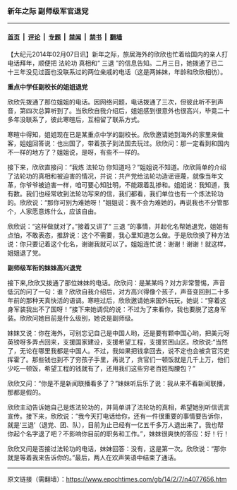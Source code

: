 ### 新年之际 副师级军官退党

---

#### [首页](../../../..?n4077656) &nbsp;|&nbsp; [评论](../../../../../epoch-comment?n4077656) &nbsp;|&nbsp; [专题](../../../../../epoch-special?n4077656) &nbsp;|&nbsp; [禁闻](../../../../../epoch-news?n4077656) &nbsp;|&nbsp; [禁书](../../../../../books?n4077656) &nbsp;|&nbsp; [翻墙](https://github.com/gfw-breaker/nogfw/blob/master/README.md?n4077656)


<div class="post_content" id="artbody" itemprop="articleBody">
 <!-- article content begin -->
 <p>
  【大纪元2014年02月07日讯】新年之际，旅居海外的欣欣也忙着给国内的亲人打电话拜年，顺便把
  <ok href="https://www.epochtimes.com/gb/tag/%E6%B3%95%E8%BD%AE%E5%8A%9F.html">
   法轮功
  </ok>
  真相和“
  <ok href="https://www.epochtimes.com/gb/tag/%E4%B8%89%E9%80%80.html">
   三退
  </ok>
  ”的信息告知。二月三日，她拨通了已二十三年没见过面也没联系过的两位亲戚的电话（这是两姊妹，年龄和欣欣相彷）。
 </p>
 <p>
  <b>
   重点中学任副校长的姐姐退党
  </b>
 </p>
 <p>
  欣欣先拨通了那位姐姐的电话。因网络问题，电话拨通了三次，但彼此听不到声音，第四次总算听到了。当欣欣自我介绍后，姐姐感到很意外也很高兴，毕竟二十多年没联系了，彼此寒暄后，互相留了联系方式。
 </p>
 <p>
  寒暄中得知，姐姐现在已是某重点中学的副校长。欣欣邀请她到海外的家里来做客，姐姐回答说：也出国了，带着孩子到法国去玩过。欣欣问：那一定看到和国内不一样的地方了？姐姐说，是呀，有些不一样的。
 </p>
 <p>
  接下来，欣欣直接问：“我炼
  <ok href="https://www.epochtimes.com/gb/tag/%E6%B3%95%E8%BD%AE%E5%8A%9F.html">
   法轮功
  </ok>
  你知道吗？”姐姐说不知道。欣欣简单的介绍了法轮功的真相和被迫害的情况，并说：共产党给法轮功造谣诬蔑，就像当年文革，你爷爷被迫害一样，咱可要心知肚明，不能跟着乱掺和。姐姐说：我知道，我有数。我们也经常收到法轮功写来的信，我们都看，我们单位也有一个炼法轮功的。欣欣说：“那你可别为难她呀！”姐姐说：我不会为难她的，再说我也不分管那个，人家愿意炼什么，应该自由。
 </p>
 <p>
  欣欣说：“这样做就对了。”接着又讲了“
  <ok href="https://www.epochtimes.com/gb/tag/%E4%B8%89%E9%80%80.html">
   三退
  </ok>
  ”的事情，并起化名帮她退党，姐姐有点怕，不敢表态，推辞说：这个不需要，我心里知道怎么做。于是欣欣换了种方法说：你只要记着这个化名，谢谢我就可以了。姐姐连忙说：谢谢！谢谢！就这样，姐姐退了党。
 </p>
 <p>
  <b>
   副师级军衔的妹妹高兴退党
  </b>
 </p>
 <p>
  接下来,欣欣又拨通了那位妹妹的电话。欣欣问：是某某吗？对方非常警惕，声音低沉的问了一句：谁？欣欣自我介绍后，对方高兴得像个孩子，声音变回到二十多年前的那种天真快活的语调。寒暄过后，欣欣邀请她来国外玩玩，她说：“穿着这身军装我出不了国呀！”接下来她调侃的说：不过为了来看你，我也要脱了这身军装。欣欣问她目前是什么级别，她说是副师级。
 </p>
 <p>
  妹妹又说：你在海外，可别忘记自己是中国人哟，还是要有颗中国心哟，把美元呀英镑呀多弄点回来，支援国家建设，支援希望工程，支援贫困山区。欣欣说:“当然了，无论在哪里我都是中国人。不过，我如果把钱拿回去，说不定也会被贪官污吏挥霍了。那些钱也到不了穷孩子手里，再说了，贪官们一顿饭就是几千上万，他们少吃一顿饭，希望工程的钱就有了，还用我们这些穷老百姓掏腰包？”
 </p>
 <p>
  欣欣又问：“你是不是新闻联播看多了？”妹妹听后乐了说：我从来不看新闻联播，那都是假的。
 </p>
 <p>
  欣欣主动告诉她自己是炼法轮功的，并简单讲了法轮功的真相，希望她别听信谎言宣传。接下来，欣欣说：“我今天打电话给你，还有一件很重要的事情要告诉你，就是‘三退’（退党、团、队），目前为止已经有一亿五千多万人退出来了。我也帮你起个名字退了吧？不影响你目前的职务和工作。”，妹妹很爽快的答应：好！行！
 </p>
 <p>
  欣欣又问是否接过法轮功的电话，妹妹回答：没有，这是第一次。欣欣说：“那你就是等着我来告诉你的。”最后，两人在欢声笑语中结束了通话。
 </p>
 <!-- article content end -->
 <div id="below_article_ad">
 </div>
</div>


---

原文链接（需翻墙）：https://www.epochtimes.com/gb/14/2/7/n4077656.htm